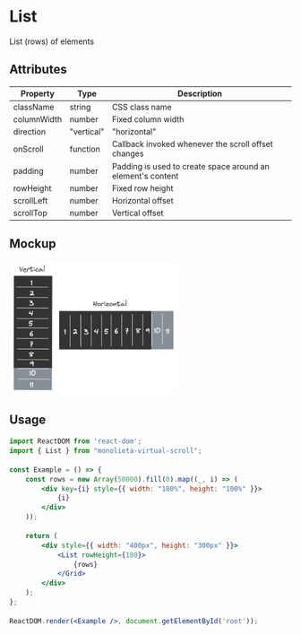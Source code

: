 # List

List (rows) of elements

## Attributes
| Property                | Type                          | Description          |
| ----------------------- | ----------------------------- | -------------------- |
| className               | string                        | CSS class name       |
| columnWidth             | number                        | Fixed column width   |
| direction               | "vertical" | "horizontal"     | Displacement direction |
| onScroll                | function                      | Callback invoked whenever the scroll offset changes |
| padding                 | number                        | Padding is used to create space around an element's content |
| rowHeight               | number                        | Fixed row height     |
| scrollLeft              | number                        | Horizontal offset    |
| scrollTop               | number                        | Vertical offset      |

## Mockup
<img src="../.github/image/list.png" width="300" />

## Usage
```jsx
import ReactDOM from 'react-dom';
import { List } from "monolieta-virtual-scroll";

const Example = () => {
    const rows = new Array(50000).fill(0).map((_, i) => (
        <div key={i} style={{ width: "100%", height: "100%" }}>
            {i}
        </div>
    ));

    return (
        <div style={{ width: "400px", height: "300px" }}>
            <List rowHeight={100}>
                {rows}
            </Grid>
        </div>
    );
};

ReactDOM.render(<Example />, document.getElementById('root'));
```
